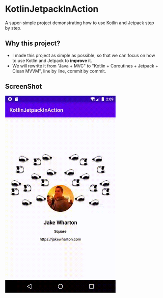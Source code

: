 # KotlinJetpackInAction
A super-simple project demonstrating how to use Kotlin and Jetpack step by step.

## Why this project?

- I made this project as simple as possible, so that we can focus on how to use Kotlin and Jetpack to **improve** it.
- We will rewrite it from "Java + MVC" to "Kotlin + Coroutines + Jetpack + Clean MVVM", line by line, commit by commit.

## ScreenShot
![](./screenshot/screen.gif)